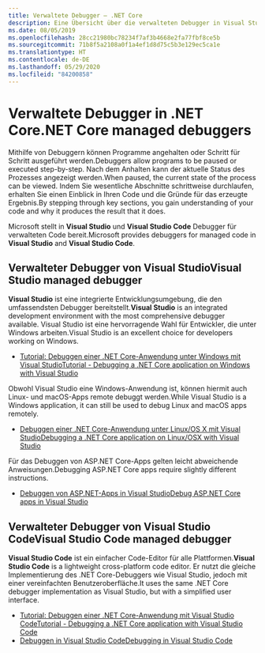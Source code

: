 ```yaml
---
title: Verwaltete Debugger – .NET Core
description: Eine Übersicht über die verwalteten Debugger in Visual Studio und Visual Studio Code.
ms.date: 08/05/2019
ms.openlocfilehash: 28cc21980bc78234f7af3b4668e2fa77fbf8ce5b
ms.sourcegitcommit: 71b8f5a2108a0f1a4ef1d8d75c5b3e129ec5ca1e
ms.translationtype: HT
ms.contentlocale: de-DE
ms.lasthandoff: 05/29/2020
ms.locfileid: "84200858"
---
```

# <a name="net-core-managed-debuggers"></a><span data-ttu-id="6b358-103">Verwaltete Debugger in .NET Core</span><span class="sxs-lookup"><span data-stu-id="6b358-103">.NET Core managed debuggers</span></span>

<span data-ttu-id="6b358-104">Mithilfe von Debuggern können Programme angehalten oder Schritt für Schritt ausgeführt werden.</span><span class="sxs-lookup"><span data-stu-id="6b358-104">Debuggers allow programs to be paused or executed step-by-step.</span></span> <span data-ttu-id="6b358-105">Nach dem Anhalten kann der aktuelle Status des Prozesses angezeigt werden.</span><span class="sxs-lookup"><span data-stu-id="6b358-105">When paused, the current state of the process can be viewed.</span></span> <span data-ttu-id="6b358-106">Indem Sie wesentliche Abschnitte schrittweise durchlaufen, erhalten Sie einen Einblick in Ihren Code und die Gründe für das erzeugte Ergebnis.</span><span class="sxs-lookup"><span data-stu-id="6b358-106">By stepping through key sections, you gain understanding of your code and why it produces the result that it does.</span></span>

<span data-ttu-id="6b358-107">Microsoft stellt in **Visual Studio** und **Visual Studio Code** Debugger für verwalteten Code bereit.</span><span class="sxs-lookup"><span data-stu-id="6b358-107">Microsoft provides debuggers for managed code in **Visual Studio** and **Visual Studio Code**.</span></span>

## <a name="visual-studio-managed-debugger"></a><span data-ttu-id="6b358-108">Verwalteter Debugger von Visual Studio</span><span class="sxs-lookup"><span data-stu-id="6b358-108">Visual Studio managed debugger</span></span>

<span data-ttu-id="6b358-109">**Visual Studio**  ist eine integrierte Entwicklungsumgebung, die den umfassendsten Debugger bereitstellt.</span><span class="sxs-lookup"><span data-stu-id="6b358-109">**Visual Studio** is an integrated development environment with the most comprehensive debugger available.</span></span> <span data-ttu-id="6b358-110">Visual Studio ist eine hervorragende Wahl für Entwickler, die unter Windows arbeiten.</span><span class="sxs-lookup"><span data-stu-id="6b358-110">Visual Studio is an excellent choice for developers working on Windows.</span></span>

- [<span data-ttu-id="6b358-111">Tutorial: Debuggen einer .NET Core-Anwendung unter Windows mit Visual Studio</span><span class="sxs-lookup"><span data-stu-id="6b358-111">Tutorial - Debugging a .NET Core application on Windows with Visual Studio</span></span>](../tutorials/debugging-with-visual-studio.md)

<span data-ttu-id="6b358-112">Obwohl Visual Studio eine Windows-Anwendung ist, können hiermit auch Linux- und macOS-Apps remote debuggt werden.</span><span class="sxs-lookup"><span data-stu-id="6b358-112">While Visual Studio is a Windows application, it can still be used to debug Linux and macOS apps remotely.</span></span>

- [<span data-ttu-id="6b358-113">Debuggen einer .NET Core-Anwendung unter Linux/OS X mit Visual Studio</span><span class="sxs-lookup"><span data-stu-id="6b358-113">Debugging a .NET Core application on Linux/OSX with Visual Studio</span></span>](https://github.com/Microsoft/MIEngine/wiki/Offroad-Debugging-of-.NET-Core-on-Linux---OSX-from-Visual-Studio)

 <span data-ttu-id="6b358-114">Für das Debuggen von ASP.NET Core-Apps gelten leicht abweichende Anweisungen.</span><span class="sxs-lookup"><span data-stu-id="6b358-114">Debugging ASP.NET Core apps require slightly different instructions.</span></span>

- [<span data-ttu-id="6b358-115">Debuggen von ASP.NET-Apps in Visual Studio</span><span class="sxs-lookup"><span data-stu-id="6b358-115">Debug ASP.NET Core apps in Visual Studio</span></span>](/visualstudio/debugger/how-to-enable-debugging-for-aspnet-applications#debug-aspnet-core-apps)

## <a name="visual-studio-code-managed-debugger"></a><span data-ttu-id="6b358-116">Verwalteter Debugger von Visual Studio Code</span><span class="sxs-lookup"><span data-stu-id="6b358-116">Visual Studio Code managed debugger</span></span>

<span data-ttu-id="6b358-117">**Visual Studio Code** ist ein einfacher Code-Editor für alle Plattformen.</span><span class="sxs-lookup"><span data-stu-id="6b358-117">**Visual Studio Code** is a lightweight cross-platform code editor.</span></span> <span data-ttu-id="6b358-118">Er nutzt die gleiche Implementierung des .NET Core-Debuggers wie Visual Studio, jedoch mit einer vereinfachten Benutzeroberfläche.</span><span class="sxs-lookup"><span data-stu-id="6b358-118">It uses the same .NET Core debugger implementation as Visual Studio, but with a simplified user interface.</span></span>

- [<span data-ttu-id="6b358-119">Tutorial: Debuggen einer .NET Core-Anwendung mit Visual Studio Code</span><span class="sxs-lookup"><span data-stu-id="6b358-119">Tutorial - Debugging a .NET Core application with Visual Studio Code</span></span>](../tutorials/debugging-with-visual-studio-code.md)
- [<span data-ttu-id="6b358-120">Debuggen in Visual Studio Code</span><span class="sxs-lookup"><span data-stu-id="6b358-120">Debugging in Visual Studio Code</span></span>](https://code.visualstudio.com/docs/editor/debugging)
